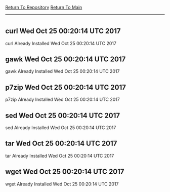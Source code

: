 [Return To Repository](https://github.com/deathbybandaid/piholeparser/)
[Return To Main](https://github.com/deathbybandaid/piholeparser/blob/master/RecentRunLogs/Mainlog.md)
____________________________________
# 
## curl Wed Oct 25 00:20:14 UTC 2017
curl Already Installed Wed Oct 25 00:20:14 UTC 2017
## gawk Wed Oct 25 00:20:14 UTC 2017
gawk Already Installed Wed Oct 25 00:20:14 UTC 2017
## p7zip Wed Oct 25 00:20:14 UTC 2017
p7zip Already Installed Wed Oct 25 00:20:14 UTC 2017
## sed Wed Oct 25 00:20:14 UTC 2017
sed Already Installed Wed Oct 25 00:20:14 UTC 2017
## tar Wed Oct 25 00:20:14 UTC 2017
tar Already Installed Wed Oct 25 00:20:14 UTC 2017
## wget Wed Oct 25 00:20:14 UTC 2017
wget Already Installed Wed Oct 25 00:20:14 UTC 2017
